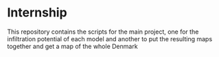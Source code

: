 # Internship
This repository contains the scripts for the main project, one for the infiltration potential of each model and 
another to put the resulting maps together and get a map of the whole Denmark
